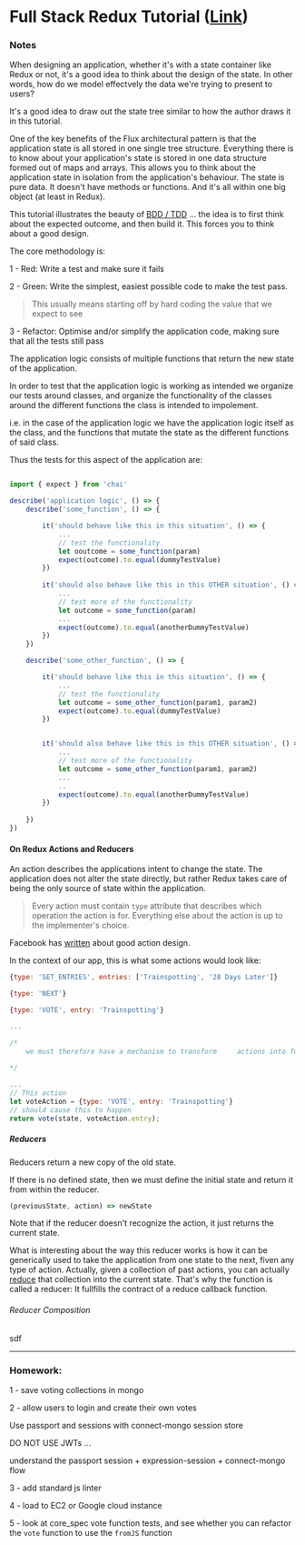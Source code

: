 # Full Stack Redux Tutorial ([Link](http://teropa.info/blog/2015/09/10/full-stack-redux-tutorial.html#the-architecture))

### Notes

When designing an application, whether it's with a state container like Redux or not, it's a good idea to think about 
the design of the state. In other words, how do we model effectvely the data we're trying to present to users?

It's a good idea to draw out the state tree similar to how the author draws it in this tutorial.

One of the key benefits of the Flux architectural pattern is that the application state is all stored in one single tree structure. Everything there is to know about your application's state is stored in one data structure formed out of maps and arrays. This allows you to think about the application state in isolation from the application's behaviour. The state is pure data. It doesn't have methods or functions. And it's all within one big object (at least in Redux).

This tutorial illustrates the beauty of [BDD / TDD](http://jrsinclair.com/articles/2016/gentle-introduction-to-javascript-tdd-intro/) ... the idea is to first think about the expected outcome, and then build it. This forces you to think about a good design. 

The core methodology is: 

1 - Red: Write a test and make sure it fails

2 - Green: Write the simplest, easiest possible code to make the test pass.

> This usually means starting off by hard coding the value that we expect to see

3 - Refactor: Optimise and/or simplify the application code, making sure that all the tests still pass

The application logic consists of multiple functions that return the new state of the application.

In order to test that the application logic is working as intended we organize our tests around classes, and organize the functionality of the classes around the different functions the class is intended to impolement. 

i.e. in the case of the application logic we have the application logic itself as the class, and the functions that mutate the state as the different functions of said class. 

Thus the tests for this aspect of the application are:

```javascript

import { expect } from 'chai'

describe('application logic', () => {
	describe('some_function', () => {

		it('should behave like this in this situation', () => {
			...
			// test the functionality
			let ooutcome = some_function(param)
			expect(outcome).to.equal(dummyTestValue)
		})
		
		it('should also behave like this in this OTHER situation', () => {
			...
			// test more of the functionality
			let outcome = some_function(param)
			...
			expect(outcome).to.equal(anotherDummyTestValue)	
		})
	})

	describe('some_other_function', () => {

		it('should behave like this in this situation', () => {
			...
			// test the functionality
			let outcome = some_other_function(param1, param2)
			expect(outcome).to.equal(dummyTestValue)
		})


		it('should also behave like this in this OTHER situation', () => {
			...
			// test more of the functionality
			let outcome = some_other_function(param1, param2)
			...
			..
			expect(outcome).to.equal(anotherDummyTestValue)	
		})
		
	})
})
``` 


#### On Redux Actions and Reducers 

An action describes the applications intent to change the state. The application does not alter the state directly, but rather Redux takes care of being the only source of state within the application.

> Every action must contain `type` attribute that describes which operation the action is for. Everything else about the action is up to the implementer's choice.

Facebook has [written](https://github.com/acdlite/flux-standard-action/blob/master/README.md) about good action design.

In the context of our app, this is what some actions would look like: 

```javascript
{type: 'SET_ENTRIES', entries: ['Trainspotting', '28 Days Later']}

{type: 'NEXT'}

{type: 'VOTE', entry: 'Trainspotting'}

...

/*
	we must therefore have a mechanism to transform 	actions into function invocations. We do this 	through 'Reducers'
	
*/

...
// This action
let voteAction = {type: 'VOTE', entry: 'Trainspotting'}
// should cause this to happen
return vote(state, voteAction.entry);

```

##### Reducers

Reducers return a new copy of the old state. 

If there is no defined state, then we must define the initial state and return it from within the reducer.

```javascript
(previousState, action) => newState
```

Note that if the reducer doesn't recognize the action, it just returns the current state.

What is interesting about the way this reducer works is how it can be generically used to take the application from one state to the next, fiven any type of action. Actually, given a collection of past actions, you can actually [reduce](https://developer.mozilla.org/en/docs/Web/JavaScript/Reference/Global_Objects/Array/reduce) that collection into the current state. That's why the function is called a reducer: It fullfills the contract of a reduce callback function.

###### Reducer Composition

sdf

--- 

### Homework: 

1 - save voting collections in mongo

2 - allow users to login and create their own votes

Use passport and sessions with connect-mongo session store 

DO NOT USE JWTs ... 

understand the passport session + expression-session + connect-mongo flow

3 - add standard js linter 

4 - load to EC2 or Google cloud instance

5 - look at core_spec vote function tests, and see whether you can refactor the `vote` function to use the `fromJS` function
